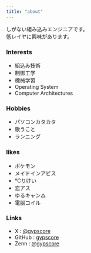 ```yaml
---
title: "about"
---
```

しがない組み込みエンジニアです。<br>
低レイヤに興味があります。<br>

### Interests
- 組込み技術
- 制御工学
- 機械学習
- Operating System
- Computer Architectures

### Hobbies
- パソコンカタカタ
- 歌うこと
- ランニング

### likes
- ポケモン
- メイドインアビス
- ℃りけい
- 恋アス
- ゆるキャン△
- 電脳コイル

### Links
- X : [@gypscore](https://twitter.com/gypscore)
- GitHub : [gypscore](https://github.com/gypscore)
- Zenn : [@gypscore](https://zenn.dev/gypscore) 

